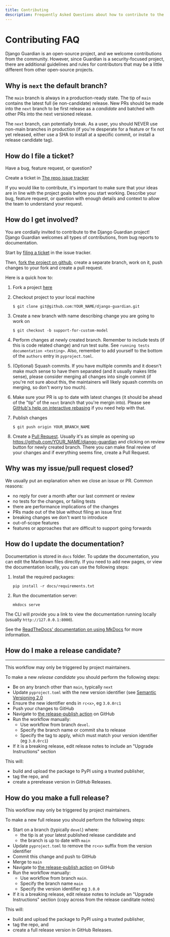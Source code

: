```yaml
---
title: Contributing
description: Frequently Asked Questions about how to contribute to the django-guardian.
---
```


# Contributing FAQ

Django Guardian is an open-source project, and we welcome contributions from the community.
However, since Guardian is a security-focused project, there are additional guidelines and rules
for contributors that may be a little different from other open-source projects.

## Why is `next` the default branch?

The `main` branch is always in a production-ready state. The tip of
`main` contains the latest full (ie non-candidate) release. New PRs
should be made into the `next` branch to be first release as a _candidate_
and batched with other PRs into the next versioned release.

The `next` branch, can potentially break. As a user, you should NEVER use
non-main branches in production (if you're desperate
for a feature or fix not yet released, either use a SHA to install at a
specific commit, or install a release candidate tag).

## How do I file a ticket?

Have a bug, feature request, or question?

Create a ticket in [The repo issue tracker](https://github.com/django-guardian/django-guardian/issues)

If you would like to contribute,
it's important to make sure that your ideas are in line with the project goals before you start working.
Describe your bug, feature request, or question with enough details and context to allow the team to understand your request.

## How do I get involved?

You are cordially invited to contribute to the Django Guardian project!
Django Guardian welcomes all types of contributions, from bug reports to documentation.

Start by [filing a ticket](#how-to-file-a-ticket) in the issue tracker.

Then, [fork the project on github](https://github.com/django-guardian/django-guardian/fork), create a separate branch, work on it, push changes to your fork and create a pull request.

Here is a quick how to:

1.  Fork a project [here](https://github.com/django-guardian/django-guardian/fork)
2.  Checkout project to your local machine

    ```shell
    $ git clone git@github.com:YOUR_NAME/django-guardian.git
    ```

3.  Create a new branch with name describing change you are going to work on

    ```shell
    $ git checkout -b support-for-custom-model
    ```

4.  Perform changes at newly created branch. Remember to include tests (if this
    is code related change) and run test suite. See `running tests documentation
<testing>`. Also, remember to add yourself to the bottom of the `authors` entry in `pyproject.toml`.

5.  (Optional) Squash commits. If you have multiple commits and it doesn't make
    much sense to have them separated (and it usually makes little sense),
    please consider merging all changes into single commit (if you're not sure about this, the maintainers will likely squash commits on merging, so don't worry too much).

6.  Make sure your PR is up to date with latest changes (it should be ahead of the
    "tip" of the `next` branch that you're mergin into). Please see
    [GitHub's help on interactive rebasing](https://help.github.com/articles/interactive-rebase) if you need help with
    that.

7.  Publish changes

    ```shell
    $ git push origin YOUR_BRANCH_NAME
    ```

8.  Create a [Pull Request](https://help.github.com/articles/creating-a-pull-request).
    Usually it's as simple as opening up https://github.com/YOUR_NAME/django-guardian
    and clicking on review button for newly created branch. There you can make
    final review of your changes and if everything seems fine, create a Pull
    Request.

## Why was my issue/pull request closed?

We usually put an explanation when we close an issue or PR. Common reasons:

- no reply for over a month after our last comment or review
- no tests for the changes, or failing tests
- there are performance implications of the changes
- PRs made out of the blue without filing an issue first
- breaking changes we don't want to introduce
- out-of-scope features
- features or approaches that are difficult to support going forwards

## How do I update the documentation?

Documentation is stored in `docs` folder.
To update the documentation, you can edit the Markdown files directly.
If you need to add new pages, or view the documentation locally, you can use the following steps:

1. Install the required packages:

   ```shell
   pip install -r docs/requirements.txt
   ```

2. Run the documentation server:

   ```shell
   mkdocs serve
   ```

The CLI will provide you a link to view the documentation running locally (usually `http://127.0.0.1:8000`).

See the [ReadTheDocs' documentation on using MkDocs](https://docs.readthedocs.com/platform/stable/intro/mkdocs.html)
for more information.

## How do I make a release candidate?

---

This workflow may only be triggered by project maintainers.

To make a new _release candidate_ you should perform the following steps:

- Be on any branch other than `main`, typically `next`
- Update `pyproject.toml` with the new version identifier (see [Semantic Versioning 2.0](http://semver.org/)
- Ensure the new identifier ends in `rc<x>`, eg `3.0.0rc1`
- Push your changes to GitHub
- Navigate to [the release-publish action](https://github.com/django-guardian/django-guardian/actions/workflows/release-publish.yml) on GitHub
- Run the workflow manually:
  - Use workflow from branch `devel`.
  - Specify the branch name or commit sha to release
  - Specify the tag to apply, which must match your version identifier (eg `3.0.0rc1`)
- If it is a breaking release, edit release notes to include an "Upgrade Instructions" section

This will:

- build and upload the package to PyPI using a trusted publisher,
- tag the repo, and
- create a prerelease version in GitHub Releases.

## How do you make a full release?

This workflow may only be triggered by project maintainers.

To make a new full release you should perform the following steps:

- Start on a branch (typically `devel`) where:
  - the tip is at your latest published release candidate and
  - the branch is up to date with `main`
- Update `pyproject.toml` to remove the `rc<x>` suffix from the version identifier
- Commit this change and push to GitHub
- Merge to `main`
- Navigate to [the release-publish action](https://github.com/django-guardian/django-guardian/actions/workflows/release-publish.yml) on GitHub
- Run the workflow manually:
  - Use workflow from branch `main`.
  - Specify the branch name `main`
  - Specify the version identifier eg `3.0.0`
- If it is a breaking release, edit release notes to include an "Upgrade Instructions" section (copy across from the release canditate notes)

This will:

- build and upload the package to PyPI using a trusted publisher,
- tag the repo, and
- create a full release version in GitHub Releases.
